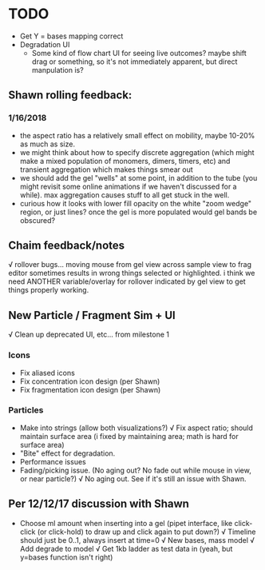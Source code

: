 # TODO

- Get Y = bases mapping correct
- Degradation UI
	- Some kind of flow chart UI for seeing live outcomes? maybe shift drag or something, so it's not immediately apparent, but direct manpulation is?

## Shawn rolling feedback:

### 1/16/2018
- the aspect ratio has a relatively small effect on mobility, maybe 10-20% as much as size.
- we might think about how to specify discrete aggregation (which might make a mixed population of monomers, dimers, timers, etc) and transient aggregation which makes things smear out
- we should add the gel "wells" at some point, in addition to the tube (you might revisit some online animations if we haven't discussed for a while). max aggregation causes stuff to all get stuck in the well.
- curious how it looks with lower fill opacity on the white "zoom wedge" region, or just lines? once the gel is more populated would gel bands be obscured?

## Chaim feedback/notes
√ rollover bugs... moving mouse from gel view across sample view to frag editor sometimes results in wrong things selected or highlighted. i think we need ANOTHER variable/overlay for rollover indicated by gel view to get things properly working.

## New Particle / Fragment Sim + UI

√ Clean up deprecated UI, etc... from milestone 1

### Icons
- Fix aliased icons
- Fix concentration icon design (per Shawn)
- Fix fragmentation icon design (per Shawn)

### Particles
- Make into strings (allow both visualizations?)
√ Fix aspect ratio; should maintain surface area (i fixed by maintaining area; math is hard for surface area)
- "Bite" effect for degradation.
- Performance issues
- Fading/picking issue. (No aging out? No fade out while mouse in view, or near particle?)
	√ No aging out. See if it's still an issue with Shawn.

## Per 12/12/17 discussion with Shawn
- Choose ml amount when inserting into a gel (pipet interface, like click-click (or click-hold) to draw up and click again to put down?)
√ Timeline should just be 0..1, always insert at time=0
√ New bases, mass model
√ Add degrade to model
√ Get 1kb ladder as test data in (yeah, but y=bases function isn't right)